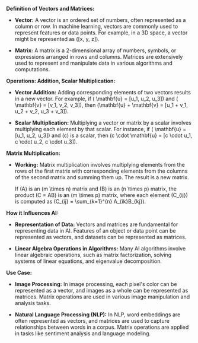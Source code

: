 **Definition of Vectors and Matrices:**

- **Vector:** A vector is an ordered set of numbers, often represented as a column or row. In machine learning, vectors are commonly used to represent features or data points. For example, in a 3D space, a vector might be represented as \([x, y, z]\).

- **Matrix:** A matrix is a 2-dimensional array of numbers, symbols, or expressions arranged in rows and columns. Matrices are extensively used to represent and manipulate data in various algorithms and computations.

**Operations: Addition, Scalar Multiplication:**

- **Vector Addition:** Adding corresponding elements of two vectors results in a new vector. For example, if \( \mathbf{u} = [u_1, u_2, u_3]\) and \( \mathbf{v} = [v_1, v_2, v_3]\), then \(\mathbf{u} + \mathbf{v} = [u_1 + v_1, u_2 + v_2, u_3 + v_3]\).

- **Scalar Multiplication:** Multiplying a vector or matrix by a scalar involves multiplying each element by that scalar. For instance, if \( \mathbf{u} = [u_1, u_2, u_3]\) and \(c\) is a scalar, then \(c \cdot \mathbf{u} = [c \cdot u_1, c \cdot u_2, c \cdot u_3]\).

**Matrix Multiplication:**

- **Working:** Matrix multiplication involves multiplying elements from the rows of the first matrix with corresponding elements from the columns of the second matrix and summing them up. The result is a new matrix.

  If \(A\) is an \(m \times n\) matrix and \(B\) is an \(n \times p\) matrix, the product \(C = AB\) is an \(m \times p\) matrix, where each element \(C_{ij}\) is computed as \(C_{ij} = \sum_{k=1}^{n} A_{ik}B_{kj}\).

**How it Influences AI:**

- **Representation of Data:** Vectors and matrices are fundamental for representing data in AI. Features of an object or data point can be represented as vectors, and datasets can be represented as matrices.

- **Linear Algebra Operations in Algorithms:** Many AI algorithms involve linear algebraic operations, such as matrix factorization, solving systems of linear equations, and eigenvalue decomposition.

**Use Case:**

- **Image Processing:** In image processing, each pixel's color can be represented as a vector, and images as a whole can be represented as matrices. Matrix operations are used in various image manipulation and analysis tasks.

- **Natural Language Processing (NLP):** In NLP, word embeddings are often represented as vectors, and matrices are used to capture relationships between words in a corpus. Matrix operations are applied in tasks like sentiment analysis and language modeling.
